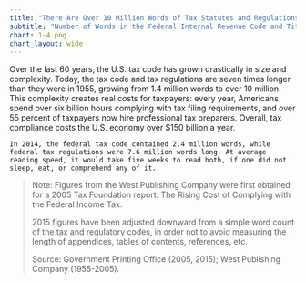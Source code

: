 ```yaml
---
title: "There Are Over 10 Million Words of Tax Statutes and Regulations"
subtitle: "Number of Words in the Federal Internal Revenue Code and Title 26 of the Federal Code of Regulations"
chart: 1-4.png
chart_layout: wide
---
```

Over the last 60 years, the U.S. tax code has grown drastically in size and complexity. Today, the tax code and tax regulations are seven times longer than they were in 1955, growing from 1.4 million words to over 10 million. This complexity creates real costs for taxpayers: every year, Americans spend over six billion hours complying with tax filing requirements, and over 55 percent of taxpayers now hire professional tax preparers. Overall, tax compliance costs the U.S. economy over $150 billion a year.

```
In 2014, the federal tax code contained 2.4 million words, while federal tax regulations were 7.6 million words long. At average reading speed, it would take five weeks to read both, if one did not sleep, eat, or comprehend any of it.						
```

> Note: Figures from the West Publishing Company were first obtained for a 2005 Tax Foundation report: The Rising Cost of Complying with the Federal Income Tax.
>
> 2015 figures have been adjusted downward from a simple word count of the tax and regulatory codes, in order not to avoid measuring the length of appendices, tables of contents, references, etc.							
>
> Source: Government Printing Office (2005, 2015); West Publishing Company (1955-2005).
